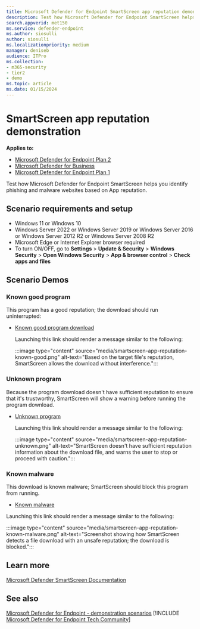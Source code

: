 ```yaml
---
title: Microsoft Defender for Endpoint SmartScreen app reputation demonstration
description: Test how Microsoft Defender for Endpoint SmartScreen helps you identify phishing and malware websites
search.appverid: met150
ms.service: defender-endpoint
ms.author: siosulli 
author: siosulli 
ms.localizationpriority: medium
manager: deniseb
audience: ITPro
ms.collection: 
- m365-security
- tier2
- demo
ms.topic: article
ms.date: 01/15/2024
---
```


# SmartScreen app reputation demonstration

**Applies to:**

- [Microsoft Defender for Endpoint Plan 2](microsoft-defender-endpoint.md)
- [Microsoft Defender for Business](https://www.microsoft.com/security/business/endpoint-security/microsoft-defender-business)
- [Microsoft Defender for Endpoint Plan 1](microsoft-defender-endpoint.md)

Test how Microsoft Defender for Endpoint SmartScreen helps you identify phishing and malware websites based on App reputation.

## Scenario requirements and setup

- Windows 11 or Windows 10
- Windows Server 2022 or Windows Server 2019 or Windows Server 2016 or Windows Server 2012 R2 or Windows Server 2008 R2 
- Microsoft Edge or Internet Explorer browser required
- To turn ON/OFF, go to **Settings** > **Update & Security** > **Windows Security** > **Open Windows Security** > **App & browser control** > **Check apps and files**

## Scenario Demos

### Known good program

This program has a good reputation; the download should run uninterrupted:

- [Known good program download](https://demo.smartscreen.msft.net/download/known/freevideo.exe)

  Launching this link should render a message similar to the following:

  :::image type="content" source="media/smartscreen-app-reputation-known-good.png" alt-text="Based on the target file's reputation, SmartScreen allows the download without interference.":::

### Unknown program

Because the program download doesn't have sufficient reputation to ensure that it's trustworthy, SmartScreen will show a warning before running the program download.

- [Unknown program](https://demo.smartscreen.msft.net/download/unknown/freevideo.exe)
  
  Launching this link should render a message similar to the following:

  :::image type="content" source="media/smartscreen-app-reputation-unknown.png" alt-text="SmartScreen doesn't have sufficient reputation information about the download file, and warns the user to stop or proceed with caution.":::

### Known malware

This download is known malware; SmartScreen should block this program from running.

- [Known malware](https://demo.smartscreen.msft.net/download/known/knownmalicious.exe)

Launching this link should render a message similar to the following:

  :::image type="content" source="media/smartscreen-app-reputation-known-malware.png" alt-text="Screenshot showing how SmartScreen detects a file download with an unsafe reputation; the download is blocked.":::

## Learn more

[Microsoft Defender SmartScreen Documentation](/windows/security/threat-protection/windows-defender-smartscreen/windows-defender-smartscreen-overview)

## See also

[Microsoft Defender for Endpoint - demonstration scenarios](defender-endpoint-demonstrations.md)
[!INCLUDE [Microsoft Defender for Endpoint Tech Community](../includes/defender-mde-techcommunity.md)]
